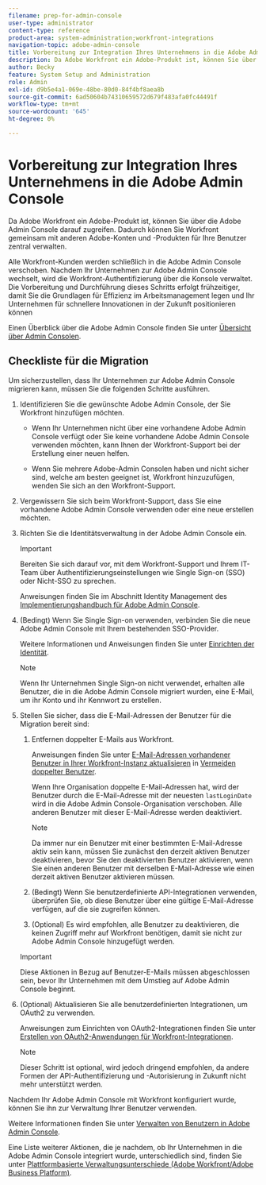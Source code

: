 ```yaml
---
filename: prep-for-admin-console
user-type: administrator
content-type: reference
product-area: system-administration;workfront-integrations
navigation-topic: adobe-admin-console
title: Vorbereitung zur Integration Ihres Unternehmens in die Adobe Admin Console
description: Da Adobe Workfront ein Adobe-Produkt ist, können Sie über die Adobe Admin Console darauf zugreifen. Dadurch können Sie Workfront gemeinsam mit anderen Adobe-Konten und -Produkten für Ihre Benutzer zentral verwalten.
author: Becky
feature: System Setup and Administration
role: Admin
exl-id: d9b5e4a1-069e-48be-80d0-84f4bf8aea8b
source-git-commit: 6ad50604b74310659572d679f483afa0fc44491f
workflow-type: tm+mt
source-wordcount: '645'
ht-degree: 0%

---
```


# Vorbereitung zur Integration Ihres Unternehmens in die Adobe Admin Console

Da Adobe Workfront ein Adobe-Produkt ist, können Sie über die Adobe Admin Console darauf zugreifen. Dadurch können Sie Workfront gemeinsam mit anderen Adobe-Konten und -Produkten für Ihre Benutzer zentral verwalten.

Alle Workfront-Kunden werden schließlich in die Adobe Admin Console verschoben. Nachdem Ihr Unternehmen zur Adobe Admin Console wechselt, wird die Workfront-Authentifizierung über die Konsole verwaltet. Die Vorbereitung und Durchführung dieses Schritts erfolgt frühzeitiger, damit Sie die Grundlagen für Effizienz im Arbeitsmanagement legen und Ihr Unternehmen für schnellere Innovationen in der Zukunft positionieren können

Einen Überblick über die Adobe Admin Console finden Sie unter [Übersicht über Admin Consolen](https://helpx.adobe.com/de/enterprise/using/admin-console.html).

## Checkliste für die Migration

Um sicherzustellen, dass Ihr Unternehmen zur Adobe Admin Console migrieren kann, müssen Sie die folgenden Schritte ausführen.

1. Identifizieren Sie die gewünschte Adobe Admin Console, der Sie Workfront hinzufügen möchten.

   * Wenn Ihr Unternehmen nicht über eine vorhandene Adobe Admin Console verfügt oder Sie keine vorhandene Adobe Admin Console verwenden möchten, kann Ihnen der Workfront-Support bei der Erstellung einer neuen helfen.

   * Wenn Sie mehrere Adobe-Admin Consolen haben und nicht sicher sind, welche am besten geeignet ist, Workfront hinzuzufügen, wenden Sie sich an den Workfront-Support.

1. Vergewissern Sie sich beim Workfront-Support, dass Sie eine vorhandene Adobe Admin Console verwenden oder eine neue erstellen möchten.

1. Richten Sie die Identitätsverwaltung in der Adobe Admin Console ein.

   >[!IMPORTANT]
   >
   >Bereiten Sie sich darauf vor, mit dem Workfront-Support und Ihrem IT-Team über Authentifizierungseinstellungen wie Single Sign-on (SSO) oder Nicht-SSO zu sprechen.

   Anweisungen finden Sie im Abschnitt Identity Management des [Implementierungshandbuch für Adobe Admin Console](https://helpx.adobe.com/enterprise/using/deployment-planning.html).

1. (Bedingt) Wenn Sie Single Sign-on verwenden, verbinden Sie die neue Adobe Admin Console mit Ihrem bestehenden SSO-Provider.

   Weitere Informationen und Anweisungen finden Sie unter [Einrichten der Identität](https://helpx.adobe.com/enterprise/using/set-up-identity.html).

   >[!NOTE]
   >
   >Wenn Ihr Unternehmen Single Sign-on nicht verwendet, erhalten alle Benutzer, die in die Adobe Admin Console migriert wurden, eine E-Mail, um ihr Konto und ihr Kennwort zu erstellen.

1. Stellen Sie sicher, dass die E-Mail-Adressen der Benutzer für die Migration bereit sind:

   1. Entfernen doppelter E-Mails aus Workfront.

      Anweisungen finden Sie unter [E-Mail-Adressen vorhandener Benutzer in Ihrer Workfront-Instanz aktualisieren](/help/quicksilver/administration-and-setup/manage-workfront/security/prevent-duplicate-users.md#update-email-addresses-of-existing-users-in-your-workfront-instance) in [Vermeiden doppelter Benutzer](/help/quicksilver/administration-and-setup/manage-workfront/security/prevent-duplicate-users.md).

      Wenn Ihre Organisation doppelte E-Mail-Adressen hat, wird der Benutzer durch die E-Mail-Adresse mit der neuesten `lastLoginDate` wird in die Adobe Admin Console-Organisation verschoben. Alle anderen Benutzer mit dieser E-Mail-Adresse werden deaktiviert.

      >[!NOTE]
      >
      >Da immer nur ein Benutzer mit einer bestimmten E-Mail-Adresse aktiv sein kann, müssen Sie zunächst den derzeit aktiven Benutzer deaktivieren, bevor Sie den deaktivierten Benutzer aktivieren, wenn Sie einen anderen Benutzer mit derselben E-Mail-Adresse wie einen derzeit aktiven Benutzer aktivieren müssen.

   1. (Bedingt) Wenn Sie benutzerdefinierte API-Integrationen verwenden, überprüfen Sie, ob diese Benutzer über eine gültige E-Mail-Adresse verfügen, auf die sie zugreifen können.

   1. (Optional) Es wird empfohlen, alle Benutzer zu deaktivieren, die keinen Zugriff mehr auf Workfront benötigen, damit sie nicht zur Adobe Admin Console hinzugefügt werden.

   >[!IMPORTANT]
   >
   >Diese Aktionen in Bezug auf Benutzer-E-Mails müssen abgeschlossen sein, bevor Ihr Unternehmen mit dem Umstieg auf Adobe Admin Console beginnt.

1. (Optional) Aktualisieren Sie alle benutzerdefinierten Integrationen, um OAuth2 zu verwenden.

   Anweisungen zum Einrichten von OAuth2-Integrationen finden Sie unter [Erstellen von OAuth2-Anwendungen für Workfront-Integrationen](../../administration-and-setup/configure-integrations/create-oauth-application.md).

   >[!NOTE]
   >
   >Dieser Schritt ist optional, wird jedoch dringend empfohlen, da andere Formen der API-Authentifizierung und -Autorisierung in Zukunft nicht mehr unterstützt werden.

Nachdem Ihr Adobe Admin Console mit Workfront konfiguriert wurde, können Sie ihn zur Verwaltung Ihrer Benutzer verwenden.

Weitere Informationen finden Sie unter [Verwalten von Benutzern in Adobe Admin Console](../../administration-and-setup/add-users/create-and-manage-users/admin-console.md).

Eine Liste weiterer Aktionen, die je nachdem, ob Ihr Unternehmen in die Adobe Admin Console integriert wurde, unterschiedlich sind, finden Sie unter [Plattformbasierte Verwaltungsunterschiede (Adobe Workfront/Adobe Business Platform)](../../administration-and-setup/get-started-wf-administration/actions-in-admin-console.md).
